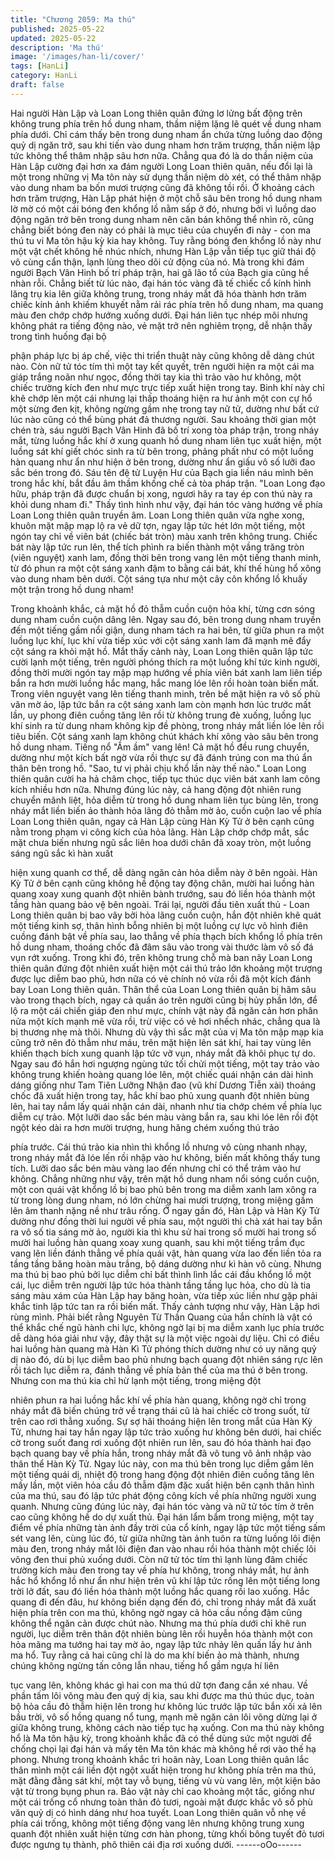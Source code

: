 ```yaml
---
title: "Chương 2059: Ma thú"
published: 2025-05-22
updated: 2025-05-22
description: 'Ma thú'
image: '/images/han-li/cover/'
tags: [HanLi]
category: HanLi
draft: false
---
```


Hai người Hàn Lập và Loan Long thiên quân đứng lơ lửng bất
động trên không trung phía trên hồ dung nham, thầm niệm lặng lẽ
quét về dung nham phía dưới.
Chỉ cám thấy bên trong dung nham ẩn chứa từng luồng dao động
quỷ dị ngăn trở, sau khi tiến vào dung nham hơn trăm trượng,
thần niệm lập tức không thể thâm nhập sâu hơn nữa.
Chẳng qua đó là do thần niệm của Hàn Lập cường đại hơn xa
đám người Long Loan thiên quân, nếu đổi lại là một trong những
vị Ma tôn này sử dụng thần niệm dò xét, có thể thâm nhập vào
dung nham ba bốn mươi trượng cũng đã không tồi rồi.
Ở khoảng cách hơn trăm trượng, Hàn Lập phát hiện ở một chỗ
sâu bên trong hồ dung nham lờ mờ có một cái bóng đen khổng lồ
nằm sấp ở đó, nhưng bởi vì luồng dao động ngăn trở bên trong
dung nham nên căn bản không thể nhìn rõ, cũng chẳng biết bóng
đen này có phải là mục tiêu của chuyến đi này - con ma thú tu vi
Ma tôn hậu kỳ kia hay không.
Tuy rằng bóng đen khổng lồ này như một vật chết không hề nhúc
nhích, nhưng Hàn Lập vẫn tiếp tục giữ thái độ vô cùng cẩn thận,
lạnh lùng theo dõi cử động của nó.
Mà trong khi đám người Bạch Vân Hinh bố trí pháp trận, hai gã
lão tổ của Bạch gia cũng hề nhàn rỗi. Chẳng biết từ lúc nào, đại
hán tóc vàng đã tế chiếc cổ kính hình lăng trụ kia lên giữa không
trung, trong nháy mắt đã hóa thành hơn trăm chiếc kính ảnh
khiếm khuyết nằm rải rác phía trên hồ dung nham, ma quang màu
đen chớp chớp hướng xuống dưới.
Đại hán liên tục nhép môi nhưng không phát ra tiếng động nào, vẻ
mặt trở nên nghiêm trọng, dễ nhận thấy trong tình huống đại bộ

phận pháp lực bị áp chế, việc thi triển thuật này cũng không dễ
dàng chút nào.
Còn nữ tử tóc tím thì một tay kết quyết, trên người hiện ra một cái
ma giáp trắng noãn như ngọc, đồng thời tay kia thì trảo vào hư
không, một chiếc trường kích đen như mực trực tiếp xuất hiện
trong tay.
Binh khí này chỉ khẽ chớp lên một cái nhưng lại thấp thoáng hiện
ra hư ảnh một con cự hổ một sừng đen kịt, không ngừng gầm nhẹ
trong tay nữ tử, dường như bất cứ lúc nào cũng có thể bùng phát
đả thương người.
Sau khoảng thời gian một chén trà, sáu người Bạch Vân Hinh đã
bố trí xong tòa pháp trận, trong nháy mắt, từng luồng hắc khí ở
xung quanh hồ dung nham liên tục xuất hiện, một luồng sát khí
giết chóc sinh ra từ bên trong, phảng phất như có một luồng hàn
quang như ẩn như hiện ở bên trong, dường như ẩn giấu vô số
lưỡi đao sắc bén trong đó.
Sáu tên đệ tử Luyện Hư của Bạch gia liền náu mình bên trong
hắc khí, bắt đầu âm thầm khống chế cả tòa pháp trận.
"Loan Long đạo hữu, pháp trận đã được chuẩn bị xong, ngươi hãy
ra tay ép con thú này ra khỏi dung nham đi." Thấy tình hình như
vậy, đại hán tóc vàng hướng về phía Loan Long thiên quân truyền
âm.
Loan Long thiên quân vừa nghe xong, khuôn mặt mập mạp lộ ra
vẻ dữ tợn, ngay lập tức hét lớn một tiếng, một ngón tay chỉ về
viên bát (chiếc bát tròn) màu xanh trên không trung.
Chiếc bát này lập tức run lên, thể tích phình ra biến thành một
vầng trăng tròn (viên nguyệt) xanh lam, đồng thời bên trong vang
lên một tiếng thanh minh, từ đó phun ra một cột sáng xanh đậm to
bằng cái bát, khí thế hùng hổ xông vào dung nham bên dưới.
Cột sáng tựa như một cây côn khổng lồ khuấy một trận trong hồ
dung nham!

Trong khoảnh khắc, cả mặt hồ đỏ thẫm cuồn cuộn hỏa khí, từng
cơn sóng dung nham cuồn cuộn dâng lên.
Ngay sau đó, bên trong dung nham truyền đến một tiếng gầm nổi
giận, dung nham tách ra hai bên, từ giữa phun ra một luồng lục
khí, lục khí vừa tiếp xúc với cột sáng xanh lam đã mạnh mẽ đẩy
cột sáng ra khỏi mặt hồ.
Mắt thấy cảnh này, Loan Long thiên quân lập tức cười lạnh một
tiếng, trên người phóng thích ra một luồng khí tức kinh người,
đồng thời mười ngón tay mập mạp hướng về phía viên bát xanh
lam liên tiếp bắn ra hơn mười luồng hắc mang, hắc mang lóe lên
rồi hoàn toàn biến mất.
Trong viên nguyệt vang lên tiếng thanh minh, trên bề mặt hiện ra
vô số phù văn mờ ảo, lập tức bắn ra cột sáng xanh lam còn mạnh
hơn lúc trước mất lần, uy phong điên cuồng tăng lên rồi từ không
trung đè xuống, luồng lục khí sinh ra từ dung nham không kịp đề
phòng, trong nháy mắt liền lóe lên rồi tiêu biến.
Cột sáng xanh lam không chút khách khí xông vào sâu bên trong
hồ dung nham.
Tiếng nổ "Ầm ầm" vang lên!
Cả mặt hồ đều rung chuyển, dường như một kích bất ngờ vừa rồi
thực sự đã đánh trúng con ma thú ẩn thân bên trong hồ.
"Sao, tư vị phải chịu khổ lần này thế nào." Loan Long thiên quân
cười ha hả châm chọc, tiếp tục thúc dục viên bát xanh lam công
kích nhiều hơn nữa.
Nhưng đúng lúc này, cả hang động đột nhiên rung chuyển mãnh
liệt, hỏa diễm từ trong hồ dung nham liên tục bùng lên, trong nháy
mắt liền biến ảo thành hỏa lãng đỏ thẫm mờ ảo, cuồn cuộn lao về
phía Loan Long thiên quân, ngay cả Hàn Lập cùng Hàn Kỳ Tử ở
bên cạnh cũng nằm trong phạm vi công kích của hỏa lãng.
Hàn Lập chớp chớp mắt, sắc mặt chưa biến nhưng ngũ sắc liên
hoa dưới chân đã xoay tròn, một luồng sáng ngũ sắc kì hàn xuất

hiện xung quanh cơ thể, dễ dàng ngăn cản hỏa diễm này ở bên
ngoài.
Hàn Kỳ Tử ở bên cạnh cũng không hề động tay động chân, mười
hai luồng hàn quang xoay xung quanh đột nhiên bành trướng, sau
đó liền hóa thành một tầng hàn quang bảo vệ bên ngoài.
Trái lại, người đầu tiên xuất thủ - Loan Long thiên quân bị bao vây
bởi hỏa lãng cuồn cuộn, hắn đột nhiên khẽ quát một tiếng kinh
sợ, thân hình bỗng nhiên bị một luồng cự lực vô hình điên cuồng
đánh bật về phía sau, lao thẳng về phía thạch bích khổng lồ phía
trên hồ dung nham, thoáng chốc đã đâm sâu vào trong vài thước
làm vô số đá vụn rớt xuống.
Trong khi đó, trên không trung chỗ mà ban nãy Loan Long thiên
quân đứng đột nhiên xuất hiện một cái thú trảo lớn khoảng một
trượng được lục diễm bao phủ, hơn nữa có vẻ chính nó vừa rồi
đã một kích đánh bay Loan Long thiên quân.
Thân thể của Loan Long thiên quân bị hãm sâu vào trong thạch
bích, ngay cả quần áo trên người cũng bị hủy phần lớn, để lộ ra
một cái chiến giáp đen như mực, chính vật này đã ngăn cản hơn
phân nửa một kích mạnh mẽ vừa rồi, trừ việc có vẻ hơi nhếch
nhác, chẳng qua là bị thương nhẹ mà thôi.
Nhưng dù vậy thì sắc mặt của vị Ma tôn mập mạp kia cũng trở
nên đỏ thẫm như máu, trên mặt hiện lên sát khí, hai tay vùng lên
khiến thạch bích xung quanh lập tức vỡ vụn, nháy mắt đã khôi
phục tự do.
Ngay sau đó hắn hơi ngượng ngùng tức tối chửi một tiếng, một
tay trảo vào không trung khiến hoàng quang lóe lên, một chiếc
quái nhận cán dài hình dáng giống như Tam Tiên Lưỡng Nhận
đao (vũ khí Dương Tiễn xài) thoáng chốc đã xuất hiện trong tay,
hắc khí bao phủ xung quanh đột nhiên bùng lên, hai tay nắm lấy
quái nhận cán dài, nhanh như tia chớp chém về phía lục diễm cự
trảo.
Một lưỡi dao sắc bén màu vàng bắn ra, sau khi lóe lên rồi đột
ngột kéo dài ra hơn mười trượng, hung hăng chém xuống thú trảo

phía trước.
Cái thú trảo kia nhìn thì khổng lồ nhưng vô cùng nhanh nhạy,
trong nháy mắt đã lóe lến rồi nhập vào hư không, biến mất không
thấy tung tích. Lưỡi dao sắc bén màu vàng lao đến nhưng chỉ có
thể trảm vào hư không.
Chẳng những như vậy, trên mặt hồ dung nham nổi sóng cuồn
cuộn, một con quái vật khổng lồ bị bao phủ bên trong ma diễm
xanh lam xông ra từ trong lòng dung nham, nó lớn chừng hai
mươi trượng, trong miệng gầm lên âm thanh nặng nề như trâu
rống.
Ở ngay gần đó, Hàn Lập và Hàn Kỳ Tử dường như đồng thời lui
người về phía sau, một người thì chà xát hai tay bắn ra vô số tia
sáng mờ ảo, người kia thì khu sử hai trong số mười hai trong số
mười hai luồng hàn quang xoay xung quanh, sau khi một tiếng
trầm đục vang lên liền đánh thẳng về phía quái vật, hàn quang
vừa lao đến liền tỏa ra tầng tầng băng hoàn màu trắng, bộ dáng
dường như kì hàn vô cùng.
Nhưng ma thú bị bao phủ bởi lục diễm chỉ bất thình lình lắc cái
đầu khổng lồ một cái, lục diễm trên người lập tức hóa thành tầng
tầng lục hỏa, cho dù là tia sáng màu xám của Hàn Lập hay băng
hoàn, vừa tiếp xúc liền như gặp phải khắc tinh lập tức tan ra rồi
biến mất.
Thấy cảnh tượng như vậy, Hàn Lập hơi rùng mình.
Phải biết rằng Nguyên Từ Thần Quang của hắn chính là vật có
thể khắc chế ngũ hành chi lực, không ngờ lại bị ma diễm xanh lục
phía trước dễ dàng hóa giải như vậy, đây thật sự là một việc
ngoài dự liệu.
Chỉ có điều hai luồng hàn quang mà Hàn Kì Tử phóng thích
dường như có uy năng quỷ dị nào đó, dù bị lục diễm bao phủ
nhưng bạch quang đột nhiên sáng rực lên rồi tách lục diễm ra,
đánh thẳng về phía bản thể của ma thú ở bên trong.
Nhưng con ma thú kia chỉ hừ lạnh một tiếng, trong miệng đột

nhiên phun ra hai luồng hắc khí về phía hàn quang, không ngờ
chỉ trong nháy mắt đã biến chúng trở về trạng thái cũ là hai chiếc
cờ trong suốt, từ trên cao rơi thẳng xuống.
Sự sợ hãi thoáng hiện lên trong mắt của Hàn Kỳ Tử, nhưng hai
tay hắn ngay lập tức trảo xuống hư không bên dưới, hai chiếc cờ
trong suốt đang rơi xuống đột nhiên run lên, sau đó hóa thành hai
đạo bạch quang bay về phía hắn, trong nháy mắt đã vô tung vô
ảnh nhập vào thân thể Hàn Kỳ Tử.
Ngay lúc này, con ma thú bên trong lục diễm gầm lên một tiếng
quái dị, nhiệt độ trong hang động đột nhiên điên cuồng tăng lên
mấy lần, một viên hỏa cầu đỏ thẫm đậm đặc xuất hiện bên cạnh
thân hình của ma thú, sau đó lập tức phát động công kích về phía
những người xung quanh.
Nhưng cũng đúng lúc này, đại hán tóc vàng và nữ tử tóc tím ở
trên cao cũng không hề do dự xuất thủ.
Đại hán lẩm bẩm trong miệng, một tay điểm về phía những tàn
ảnh đầy trời của cổ kính, ngay lập tức một tiếng sấm sét vang lên,
cùng lúc đó, từ giữa những tàn ảnh tuôn ra từng luồng lôi điện
màu đen, trong nháy mắt lôi điện đan vào nhau rồi hóa thành một
chiếc lôi võng đen thui phủ xuống dưới.
Còn nữ tử tóc tím thì lạnh lùng đâm chiếc trường kích màu đen
trong tay về phía hư không, trong nháy mắt, hư ảnh hắc hổ khổng
lồ như ẩn như hiện trên vũ khí lập tức rống lên một tiếng long trời
lở đất, sau đó liền hóa thành một luồng hắc quang rồi lao xuống.
Hắc quang đi đến đâu, hư không biến dạng đến đó, chỉ trong
nháy mắt đã xuất hiện phía trên con ma thú, không ngờ ngay cả
hỏa cầu nồng đậm cũng không thể ngăn cản được chút nào.
Nhưng ma thú phía dưới chỉ khẽ run người, lục diễm trên thân đột
nhiên bùng lên rồi huyễn hóa thành một con hỏa mãng ma tướng
hai tay mờ ảo, ngay lập tức nhảy lên quấn lấy hư ảnh ma hổ.
Tuy rằng cả hai cũng chỉ là do ma khí biến ảo mà thành, nhưng
chúng không ngừng tấn công lẫn nhau, tiếng hổ gầm ngựa hí liên

tục vang lên, không khác gì hai con ma thú dữ tợn đang cắn xé
nhau.
Về phần tấm lôi võng màu đen quỷ dị kia, sau khi được ma thú
thúc dục, toàn bộ hỏa cầu đỏ thẫm hiện lên trong hư không lúc
trước lập tức bắn xối xả lên bầu trời, vô số hồng quang nổ tung,
mạnh mẽ ngăn cản lôi võng dừng lại ở giữa không trung, không
cách nào tiếp tục hạ xuống.
Con ma thú này không hổ là Ma tôn hậu kỳ, trong khoảnh khắc đã
có thể dùng sức một người để chống chọi lại đại hán và mấy tên
Ma tôn khác mà không hề rơi vào thế hạ phong.
Nhưng trong khoảnh khắc trì hoãn này, Loan Long thiên quân lắc
thân mình một cái liền đột ngột xuất hiện trong hư không phía trên
ma thú, mặt đằng đằng sát khí, một tay vỗ bụng, tiếng vù vù vang
lên, một kiện bảo vật từ trong bụng phun ra.
Bảo vật này chỉ cao khoảng một tấc, giống như một cái trống cổ
nhưng toàn thân đỏ tươi, ngoài mặt được khắc vô số phù văn quỷ
dị có hình dáng như hoa tuyết.
Loan Long thiên quân vỗ nhẹ về phía cái trống, không một tiếng
động vang lên nhưng không trung xung quanh đột nhiên xuất hiện
từng cơn hàn phong, từng khối bông tuyết đỏ tươi được ngưng tụ
thành, phô thiên cái địa rơi xuống dưới.
------oOo------
